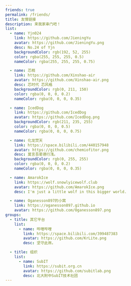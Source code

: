 ```yaml
---
friends: true
permalink: /friends/
title: 友情链接
description: 来我家串门吧！
list:
  - name: Yjn024
    link: https://github.com/JieningYu
    avatar: https://github.com/JieningYu.png
    desc: No.24 of Yjn
    backgroundColor: rgb(192, 52, 255)
    color: rgba(255, 255, 255, 0.5)
    nameColor: rgba(255, 255, 255, 0.75)

  - name: 芯梢
    link: https://github.com/Xinshao-air
    avatar: https://github.com/Xinshao-air.png
    desc: 芯时代 芯风格
    backgroundColor: rgb(0, 211, 150)
    color: rgba(0, 0, 0, 0.2)
    nameColor: rgba(0, 0, 0, 0.35)

  - name: IcedDog
    link: https://github.com/IcedDog
    avatar: https://github.com/IcedDog.png
    backgroundColor: rgb(211, 235, 255)
    color: rgba(0, 0, 0, 0.5)
    nameColor: rgba(0, 0, 0, 0.75)

  - name: 化龙焚天
    link: https://space.bilibili.com/440157948
    avatar: https://github.com/chemiofitor.png
    desc: 莫言吾辈德行浅。
    backgroundColor: rgb(0, 255, 255)
    color: rgba(0, 0, 0, 0.2)
    nameColor: rgba(0, 0, 0, 0.35)

  - name: AmarokIce
    link: https://wolf.snowlyicewolf.club
    avatar: https://github.com/AmarokIce.png
    desc: I'm just a little wolf in this bigger world.

  - name: Oganesson897的小窝
    link: https://oganesson897.github.io
    avatar: https://github.com/Oganesson897.png
groups:
  - title: 其它平台
    list:
      - name: 哔哩哔哩
        link: https://space.bilibili.com/399487383
        avatar: https://github.com/KrLite.png
        desc: 坚守此岸。

  - title: 组织
    list:
      - name: SubIT
        link: https://subit.org.cn
        avatar: https://github.com/subitlab.png
        desc: 北大附中SubIT技术社团
---
```

